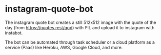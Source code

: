 # instagram-quote-bot
The instagram quote bot creates a still 512x512 image with the quote of the day
(from https://quotes.rest/qod) with PIL and upload it to instagram with instabot.

The bot can be automated through task scheduler or a cloud platform as a service
(Paas) like Heroku, AWS, Google Cloud, and more.
 
